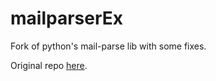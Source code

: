 # mailparserEx
Fork of python's mail-parse lib with some fixes.

Original repo [here](https://github.com/SpamScope/mail-parser).
